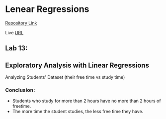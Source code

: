# Lenear Regressions


[Repository Link](https://github.com/randalsallaq/Linear-Regressions)

Live [URL](https://randalsallaq.github.io/Linear-Regressions/)

## Lab 13:
## Exploratory Analysis with Linear Regressions

Analyzing Students' Dataset (their free time vs study time)

### Conclusion:

- Students who study for more than 2 hours have no more than 2 hours of freetime.
- The more time the student studies, the less free time they have.


